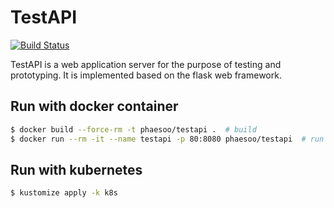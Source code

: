 # TestAPI

[![Build Status](https://www.travis-ci.com/phaesoo/testapi.svg?branch=main)](https://www.travis-ci.com/phaesoo/testapi)

TestAPI is a web application server for the purpose of testing and prototyping.
It is implemented based on the flask web framework.

## Run with docker container
```bash
$ docker build --force-rm -t phaesoo/testapi .  # build
$ docker run --rm -it --name testapi -p 80:8080 phaesoo/testapi  # run
```

## Run with kubernetes
```bash
$ kustomize apply -k k8s
```